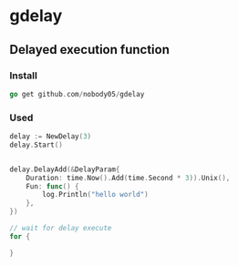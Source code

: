 # gdelay
## Delayed execution function

### Install

```go
go get github.com/nobody05/gdelay
```

### Used

```go
delay := NewDelay(3)
delay.Start()


delay.DelayAdd(&DelayParam{
    Duration: time.Now().Add(time.Second * 3)).Unix(),
    Fun: func() {
        log.Println("hello world")
    },
})

// wait for delay execute 
for {

}

```
